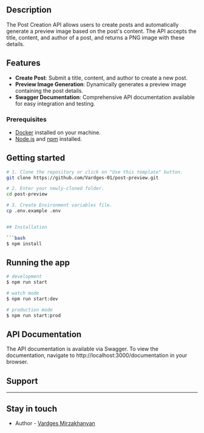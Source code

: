 ## Description

The Post Creation API allows users to create posts and automatically generate a preview image based on the post's content. The API accepts the title, content, and author of a post, and returns a PNG image with these details.

## Features

- **Create Post**: Submit a title, content, and author to create a new post.
- **Preview Image Generation**: Dynamically generates a preview image containing the post details.
- **Swagger Documentation**: Comprehensive API documentation available for easy integration and testing.

### Prerequisites

- [Docker](https://www.docker.com/get-started) installed on your machine.
- [Node.js](https://nodejs.org/) and [npm](https://www.npmjs.com/) installed.

## Getting started

```bash
# 1. Clone the repository or click on "Use this template" button.
git clone https://github.com/Vardges-01/post-preview.git

# 2. Enter your newly-cloned folder.
cd post-preview

# 3. Create Environment variables file.
cp .env.example .env


## Installation

```bash
$ npm install
```

## Running the app

```bash
# development
$ npm run start

# watch mode
$ npm run start:dev

# production mode
$ npm run start:prod
```

## API Documentation

The API documentation is available via Swagger. To view the documentation, navigate to http://localhost:3000/documentation in your browser.

## Support

----

## Stay in touch

- Author - [Vardges Mirzakhanyan](https://github.com/Vardges-01)

